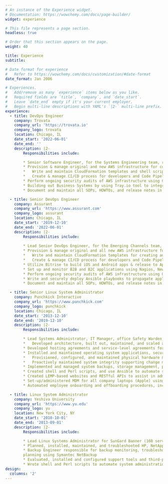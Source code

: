 ```yaml
---
# An instance of the Experience widget.
# Documentation: https://wowchemy.com/docs/page-builder/
widget: experience

# This file represents a page section.
headless: true

# Order that this section appears on the page.
weight: 40

title: Experience
subtitle:

# Date format for experience
#   Refer to https://wowchemy.com/docs/customization/#date-format
date_format: Jan 2006

# Experiences.
#   Add/remove as many `experience` items below as you like.
#   Required fields are `title`, `company`, and `date_start`.
#   Leave `date_end` empty if it's your current employer.
#   Begin multi-line descriptions with YAML's `|2-` multi-line prefix.
experience:
  - title: DevOps Engineer
    company: Trovata
    company_url: 'https://trovata.io'
    company_logo: trovata
    location: Chicago, IL
    date_start: '2022-06-01'
    date_end: ''
    description: |2-
        Responsibilities include:

        * Senior Software Engineer, for the Systems Engineering team, responsible for the Trovata application cloud infrastructure
        * Provision & manage original and new AWS infrastructure for company application
        *	Write and maintain CloudFormation templates and shell scripts for creating and managing AWS infrastructure
        *	Create & manage CI/CD process for developers and Code Pipelines in AWS to assist developer team in deploying code to DEV, BETA, UAT, and PROD environments
        * Perform ongoing security audits of AWS infrastructure using Crowdstrike CSPM with immediate issue mitigation and/or resolution
        * Building out Business Systems by using Tray.io tool to integrate web application with Salesforce, Hubspot, and JIRA ticketing platform
        * Document and maintain all SOPs, HOWTOs, and release notes in Confluence

  - title: Senior DevOps Engineer
    company: Assurant
    company_url: 'https://www.assurant.com'
    company_logo: assurant
    location: Chicago, IL
    date_start: '2019-12-10'
    date_end: '2022-06-01'
    description: |2-
        Responsibilities include:
        
        * Lead Senior DevOps Engineer, for the Emerging Channels team, responsible for the B2B & B2C cloud infrastructure
        * Provision & manage original and all new AWS infrastructure for company B2B and B2C mobile insurance applications
        *	Write and maintain CloudFormation templates for creating and managing AWS infrastructure
        *	Create & manage CI/CD process for developers and Code Pipelines in AWS to assist developer team in deploying code to DEV, QA, UAT, and PROD environments
        * Utilize Bitrise to build iOS and Android apps & release to Apple and Google Play stores for PROD releases
        * Set up and monitor B2B and B2C applications using Nagios, New Relic, and CloudWatch and provided 24x7 DevOps support for applications; set up SOPs for the triage of PROD alerts
        * Perform ongoing security audits of AWS infrastructure using Qualys CloudView with immediate issue mitigation and/or resolution
        * Write and securely deploy Ansible playbooks to propagate application changes to servers
        * Document and maintain all SOPs, HOWTOs, and release notes in Confluence

  - title: Senior Linux System Administrator
    company: Punchkick Interactive
    company_url: 'https://www.punchkick.com'
    company_logo: punchkick
    location: Chicago, IL
    date_start: '2013-12-10'
    date_end: '2019-12-10'
    description: |2-
        Responsibilities include:

        * Lead Systems Administrator, IT Manager, office Safety Warden, and Help Desk support for the organization
        *	Developed architecture, built out, maintained, and scaled application infrastructure for client projects
        * Developed hosting agreements and service-level agreements for client hosting
        * Installed and maintained operating system applications, security, and patches for 150+ company and client servers
        *	Provisioned, configured, and maintained physical hardware & virtual servers used for internal network infrastructure and CI/CD.
        *	Proactively maintained system integrity supporting change management, disaster recovery, and problem management
        * Implemented and managed system backups, storage management, performance/tuning and capacity planning using custom-written software
        * Created shell and Perl scripts, and use Ansible to automate system administration tasks
        * Created LEMP-based websites and RESTful APIs to assist in administration of local tools & procedures for managing employee accounts, server inventory, server backups, and server/application monitoring
        * Set-up/administered MDM for all company laptops (Apple) using Meraki Device Manager w/ Apple DEP & VPP
        * Automated employee onboarding and offboarding procedures, including integration with Snipe-IT inventory system

  - title: Linux System Administrator
    company: Yeshiva University
    company_url: 'https://www.yu.edu'
    company_logo: yu
    location: New York City, NY
    date_start: '2010-10-01'
    date_end: '2013-09-01'
    description: |2-
        Responsibilities include:

        * Lead Linux Systems Administrator for SunGard Banner (160 servers)
        * Planned, installed, maintained, and troubleshooted HP, NetApp, and ESX software and hardware
        * Backup Engineer responsible for backup monitoring, troubleshooting, storage management, performance/tuning and capacity
        planning using Symantec NetBackup
        * Evaluated, installed and configured support tools and third-party application software
        * Wrote shell and Perl scripts to automate system administration tasks
design:
  columns: '2'
---
```

